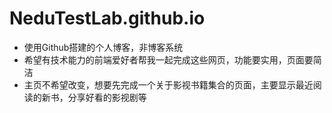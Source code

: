 # NeduTestLab.github.io
 - 使用Github搭建的个人博客，非博客系统
 - 希望有技术能力的前端爱好者帮我一起完成这些网页，功能要实用，页面要简洁
 - 主页不希望改变，想要先完成一个关于影视书籍集合的页面，主要显示最近阅读的新书，分享好看的影视剧等
